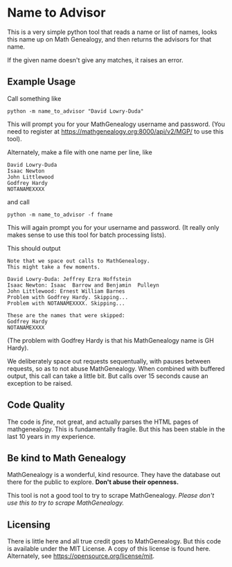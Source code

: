 
# Name to Advisor #

This is a very simple python tool that reads a name or list of names, looks
this name up on Math Genealogy, and then returns the advisors for that name.

If the given name doesn't give any matches, it raises an error.


## Example Usage ##

Call something like

    python -m name_to_advisor "David Lowry-Duda"

This will prompt you for your MathGenealogy username and password. (You need to
register at https://mathgenealogy.org:8000/api/v2/MGP/ to use this tool).

Alternately, make a file with one name per line, like

    David Lowry-Duda
    Isaac Newton
    John Littlewood
    Godfrey Hardy
    NOTANAMEXXXX

and call

    python -m name_to_advisor -f fname

This will again prompt you for your username and password. (It really only
makes sense to use this tool for batch processing lists).

This should output

    Note that we space out calls to MathGenealogy.
    This might take a few moments.

    David Lowry-Duda: Jeffrey Ezra Hoffstein
    Isaac Newton: Isaac  Barrow and Benjamin  Pulleyn
    John Littlewood: Ernest William Barnes
    Problem with Godfrey Hardy. Skipping...
    Problem with NOTANAMEXXXX. Skipping...

    These are the names that were skipped:
    Godfrey Hardy
    NOTANAMEXXXX

(The problem with Godfrey Hardy is that his MathGenealogy name is GH Hardy).

We deliberately space out requests sequentually, with pauses between requests,
so as to not abuse MathGenealogy. When combined with buffered output, this call
can take a little bit. But calls over 15 seconds cause an exception to be
raised.


## Code Quality ##

The code is *fine*, not great, and actually parses the HTML pages of
mathgenealogy. This is fundamentally fragile. But this has been stable in the
last 10 years in my experience.



## Be kind to Math Genealogy ##

MathGenealogy is a wonderful, kind resource. They have the database out there
for the public to explore. **Don't abuse their openness.**

This tool is not a good tool to try to scrape MathGenealogy. *Please don't use
this to try to scrape MathGenealogy.*


## Licensing ##

There is little here and all true credit goes to MathGenealogy. But this code
is available under the MIT License. A copy of this license is found here.
Alternately, see https://opensource.org/license/mit.
